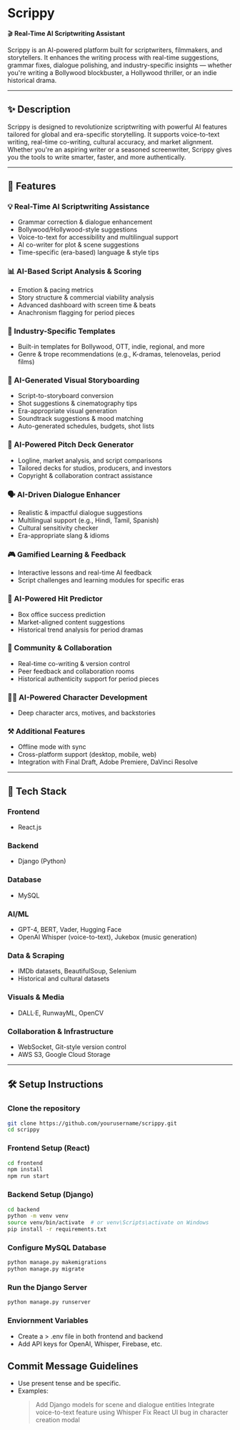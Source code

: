 # Scrippy

🎬 **Real-Time AI Scriptwriting Assistant**

Scrippy is an AI-powered platform built for scriptwriters, filmmakers, and storytellers. It enhances the writing process with real-time suggestions, grammar fixes, dialogue polishing, and industry-specific insights — whether you're writing a Bollywood blockbuster, a Hollywood thriller, or an indie historical drama.

---

## ✨ Description

Scrippy is designed to revolutionize scriptwriting with powerful AI features tailored for global and era-specific storytelling. It supports voice-to-text writing, real-time co-writing, cultural accuracy, and market alignment. Whether you're an aspiring writer or a seasoned screenwriter, Scrippy gives you the tools to write smarter, faster, and more authentically.

---

## 🚀 Features

### 💡 Real-Time AI Scriptwriting Assistance
- Grammar correction & dialogue enhancement
- Bollywood/Hollywood-style suggestions
- Voice-to-text for accessibility and multilingual support
- AI co-writer for plot & scene suggestions
- Time-specific (era-based) language & style tips

### 📊 AI-Based Script Analysis & Scoring
- Emotion & pacing metrics
- Story structure & commercial viability analysis
- Advanced dashboard with screen time & beats
- Anachronism flagging for period pieces

### 🧰 Industry-Specific Templates
- Built-in templates for Bollywood, OTT, indie, regional, and more
- Genre & trope recommendations (e.g., K-dramas, telenovelas, period films)

### 🎥 AI-Generated Visual Storyboarding
- Script-to-storyboard conversion
- Shot suggestions & cinematography tips
- Era-appropriate visual generation
- Soundtrack suggestions & mood matching
- Auto-generated schedules, budgets, shot lists

### 🧐 AI-Powered Pitch Deck Generator
- Logline, market analysis, and script comparisons
- Tailored decks for studios, producers, and investors
- Copyright & collaboration contract assistance

### 🗣️ AI-Driven Dialogue Enhancer
- Realistic & impactful dialogue suggestions
- Multilingual support (e.g., Hindi, Tamil, Spanish)
- Cultural sensitivity checker
- Era-appropriate slang & idioms

### 🎮 Gamified Learning & Feedback
- Interactive lessons and real-time AI feedback
- Script challenges and learning modules for specific eras

### 🎯 AI-Powered Hit Predictor
- Box office success prediction
- Market-aligned content suggestions
- Historical trend analysis for period dramas

### 🤝 Community & Collaboration
- Real-time co-writing & version control
- Peer feedback and collaboration rooms
- Historical authenticity support for period pieces

### 🧕‍♂️ AI-Powered Character Development
- Deep character arcs, motives, and backstories

### ⚒️ Additional Features
- Offline mode with sync
- Cross-platform support (desktop, mobile, web)
- Integration with Final Draft, Adobe Premiere, DaVinci Resolve

---

## 🧪 Tech Stack

### Frontend
- React.js

### Backend
- Django (Python)

### Database
- MySQL

### AI/ML
- GPT-4, BERT, Vader, Hugging Face
- OpenAI Whisper (voice-to-text), Jukebox (music generation)

### Data & Scraping
- IMDb datasets, BeautifulSoup, Selenium
- Historical and cultural datasets

### Visuals & Media
- DALL·E, RunwayML, OpenCV

### Collaboration & Infrastructure
- WebSocket, Git-style version control
- AWS S3, Google Cloud Storage

---

## 🛠 Setup Instructions

### Clone the repository
```bash
git clone https://github.com/yourusername/scrippy.git
cd scrippy
```
### Frontend Setup (React)
```bash
cd frontend
npm install
npm run start
```
### Backend Setup (Django)
```bash
cd backend
python -m venv venv
source venv/bin/activate  # or venv\Scripts\activate on Windows
pip install -r requirements.txt
```
### Configure MySQL Database
```bash
python manage.py makemigrations
python manage.py migrate
```
### Run the Django Server
```bash
python manage.py runserver
```
### Enviornment Variables
- Create a > .env file in both frontend and backend
- Add API keys for OpenAI, Whisper, Firebase, etc.

## Commit Message Guidelines
- Use present tense and be specific.
- Examples:
  > Add Django models for scene and dialogue entities
  > Integrate voice-to-text feature using Whisper
  > Fix React UI bug in character creation modal
